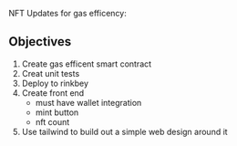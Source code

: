 NFT Updates for gas efficency:

## Objectives

1. Create gas efficent smart contract
2. Creat unit tests
3. Deploy to rinkbey
4. Create front end
   - must have wallet integration
   - mint button
   - nft count
5. Use tailwind to build out a simple web design around it
